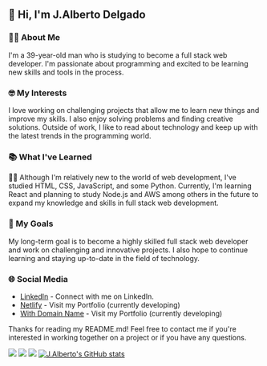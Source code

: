 ## 👋 Hi, I'm J.Alberto Delgado

### 💁‍♂️ About Me
I'm a 39-year-old man who is studying to become a full stack web developer. I'm passionate about programming and excited to be learning new skills and tools in the process.

### 🤓 My Interests
I love working on challenging projects that allow me to learn new things and improve my skills. I also enjoy solving problems and finding creative solutions. Outside of work, I like to read about technology and keep up with the latest trends in the programming world.

### 📚 What I've Learned
👨‍🎓 Although I'm relatively new to the world of web development, I've studied HTML, CSS, JavaScript, and some Python. Currently, I'm learning React and planning to study Node.js and AWS among others in the future to expand my knowledge and skills in full stack web development.

### 🎯 My Goals
My long-term goal is to become a highly skilled full stack web developer and work on challenging and innovative projects. I also hope to continue learning and staying up-to-date in the field of technology.

### 🌐 Social Media
- <a href="https://www.linkedin.com/in/jalbertodelgado/" target="_blank">LinkedIn</a><span> - Connect with me on LinkedIn.</span>
- <a href="https://jadrportfolio.netlify.app/" target="_blank">Netlify</a><span> - Visit my Portfolio (currently developing)</span>
- <a href="https://www.jadelgadorobles.com/" target="_blank">With Domain Name</a><span> - Visit my Portfolio (currently developing)</span>

Thanks for reading my README.md! Feel free to contact me if you're interested in working together on a project or if you have any questions.

![](http://github-profile-summary-cards.vercel.app/api/cards/profile-details?username=JoseAlbDR&theme=discord_old_blurple)
![](http://github-profile-summary-cards.vercel.app/api/cards/repos-per-language?username=JoseAlbDR&theme=discord_old_blurple)
![](http://github-profile-summary-cards.vercel.app/api/cards/stats?username=JoseAlbDR&theme=discord_old_blurple)
[![J.Alberto's GitHub stats](https://github-readme-stats.vercel.app/api?username=JoseAlbDR)](https://github.com/JoseAlbDR/github-readme-stats)

<!---
JoseAlbDR/JoseAlbDR is a ✨ special ✨ repository because its `README.md` (this file) appears on your GitHub profile.
You can click the Preview link to take a look at your changes.
--->
